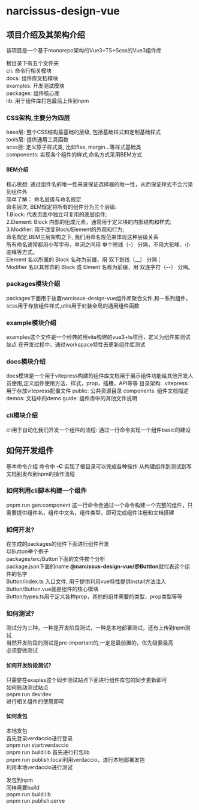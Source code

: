 # narcissus-design-vue

## 项目介绍及其架构介绍
该项目是一个基于monorepo架构的Vue3+TS+Scss的Vue3组件库

根目录下有五个文件夹<br>
cli: 命令行相关模块<br>
docs: 组件库文档模块<br>
examples: 开发测试模块<br>
packages: 组件核心库<br>
lib: 用于组件库打包最后上传到npm<br>

### CSS架构,主要分为四层
base层: 整个CSS结构最基础的层级, 包括基础样式和定制基础样式<br>
tools层: 提供通用工具函数<br>
acss层: 定义原子样式类, 比如flex, margin...等样式基础类<br>
components: 实现各个组件的样式,命名方式采用BEM方式<br>

#### BEM介绍
核心思想: 通过组件名的唯一性来说保证选择器的唯一性，从而保证样式不会污染到组件外<br>
简单了解： 命名层级与命名规定<br>
命名层次, BEM规定将所有的组件分为三个层级:<br>
1.Block: 代表页面中独立可复用的底层组件;<br>
2.Element: Block 内部的组成元素，通常用于定义块的内部结构和样式;<br>
3.Modifier: 用于改变Block/Element的外观和行为;<br>
命名规定,BEM三层架构之下, 我们用命名规范来体现这种层级关系<br>
所有命名通常都用小写字母，单词之间用 单个短线（-） 分隔，不用大驼峰、小驼峰等方式。<br>
Element 名以所属的 Block 名称为前缀，用 双下划线（__） 分隔；<br>
Modifier 名以其修饰的 Block 或 Elment 名称为前缀，用 双连字符（--） 分隔。<br>

### packages模块介绍
packages下面用于放置narcissus-design-vue组件库聚合文件,和一系列组件，scss用于存放组件样式,utils用于封装全局的通用组件函数

### example模块介绍
examples这个文件是一个经典的用vite构建的vue3+ts项目，定义为组件库测试站点
在开发过程中，通过workspace特性去更新组件库测试

### docs模块介绍
docs模块是一个用于vitepress构建的组件库文档用于展示组件功能给其他开发人员使用,定义组件使用方法，样式，prop，插槽，API等等
目录架构:
.vitepress: 用于存放vitepress配置文件
public: 公共资源目录
components: 组件文档描述
demos: 文档中的demo
guide: 组件库中的其他文件说明

### cli模块介绍
cli用于自动化我们开发一个组件的流程: 通过一行命令实现一个组件basic的建设

## 如何开发组件
基本命令介绍
命令中 **-C** 实现了根目录可以完成各种操作
从构建组件到测试到写文档到发布到npm的操作流程

### 如何利用cli脚本构建一个组件
pnpm run gen:component
这一行命令会通过一个命令构建一个完整的组件，只需要提供组件名，组件中文名，组件类型，即可完成组件注册和文档搭建

### 如何开发?
在生成的packages的组件下面进行组件开发<br>
以Button举个例子<br>
packages/src/Button下面的文件挨个分析<br>
package.json下面的name **@narcissus-design-vue/@Buttton**就代表这个组件的名字<br>
Button/index.ts 入口文件, 用于提供利用vue特性提供install方法注入<br>
Button/Button.vue就是组件的核心模块<br>
Button/types.ts用于定义各种prop，其他的组件需要的类型，prop类型等等<br>

### 如何测试?
测试分为三种，一种是开发阶段测试，一种是本地部署测试，还有上传到npm测试<br>
当然开发阶段的测试是pre-important的,一定是最前置的，优先级要最高<br>
必须要做测试<br>

#### 如何开发阶段测试?
只需要在exaples这个同步测试站点下面进行组件库包的同步更新即可<br>
如何启动测试站点<br>
pnpm run dev:dev<br>
进行相关组件的使用即可<br>

#### 如何发包
本地发包<br>
首先登录verdaccio进行登录<br>
pnpm run start:verdaccio<br>
pnpm run build:lib 首先进行打包lib<br>
pnpm run publish:local利用verdaccio，进行本地部署发包<br>
利用本地verdaccio进行测试<br>

发包到npm<br>
同样需要build<br>
pnpm run build:lib<br>
pnpm run publish:serve<br>
